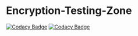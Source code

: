 # Encryption-Testing-Zone
[![Codacy Badge](https://api.codacy.com/project/badge/Grade/e0ad9a23f3664bfcb6822fac4c529e09)](https://app.codacy.com/gh/freshskates/Encryption-Testing-Zone?utm_source=github.com&utm_medium=referral&utm_content=freshskates/Encryption-Testing-Zone&utm_campaign=Badge_Grade_Settings)
[![Codacy Badge](https://app.codacy.com/project/badge/Grade/36bdc7a4e07f4590a9be8de0fa579037)](https://www.codacy.com/gh/freshskates/Encryption-Testing-Zone/dashboard?utm_source=github.com&amp;utm_medium=referral&amp;utm_content=freshskates/Encryption-Testing-Zone&amp;utm_campaign=Badge_Grade)

